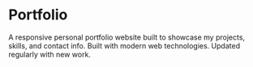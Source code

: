 # Portfolio
A responsive personal portfolio website built to showcase my projects, skills, and contact info. Built with modern web technologies. Updated regularly with new work.

